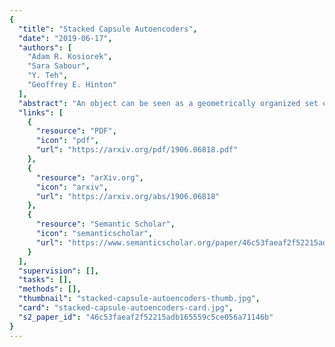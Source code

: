 ```yaml
---
{
  "title": "Stacked Capsule Autoencoders",
  "date": "2019-06-17",
  "authors": [
    "Adam R. Kosiorek",
    "Sara Sabour",
    "Y. Teh",
    "Geoffrey E. Hinton"
  ],
  "abstract": "An object can be seen as a geometrically organized set of interrelated parts. A system that makes explicit use of these geometric relationships to recognize objects should be naturally robust to changes in viewpoint, because the intrinsic geometric relationships are viewpoint-invariant. We describe an unsupervised version of capsule networks, in which a neural encoder, which looks at all of the parts, is used to infer the presence and poses of object capsules. The encoder is trained by backpropagating through a decoder, which predicts the pose of each already discovered part using a mixture of pose predictions. The parts are discovered directly from an image, in a similar manner, by using a neural encoder, which infers parts and their affine transformations. The corresponding decoder models each image pixel as a mixture of predictions made by affine-transformed parts. We learn object- and their part-capsules on unlabeled data, and then cluster the vectors of presences of object capsules. When told the names of these clusters, we achieve state-of-the-art results for unsupervised classification on SVHN (55%) and near state-of-the-art on MNIST (98.5%).",
  "links": [
    {
      "resource": "PDF",
      "icon": "pdf",
      "url": "https://arxiv.org/pdf/1906.06818.pdf"
    },
    {
      "resource": "arXiv.org",
      "icon": "arxiv",
      "url": "https://arxiv.org/abs/1906.06818"
    },
    {
      "resource": "Semantic Scholar",
      "icon": "semanticscholar",
      "url": "https://www.semanticscholar.org/paper/46c53faeaf2f52215adb165559c5ce056a71146b"
    }
  ],
  "supervision": [],
  "tasks": [],
  "methods": [],
  "thumbnail": "stacked-capsule-autoencoders-thumb.jpg",
  "card": "stacked-capsule-autoencoders-card.jpg",
  "s2_paper_id": "46c53faeaf2f52215adb165559c5ce056a71146b"
}
---
```


